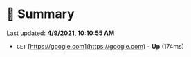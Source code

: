 # 📖 Summary
Last updated: **4/9/2021, 10:10:55 AM**

- `GET` [https://google.com](https://google.com) - **Up** (174ms)
